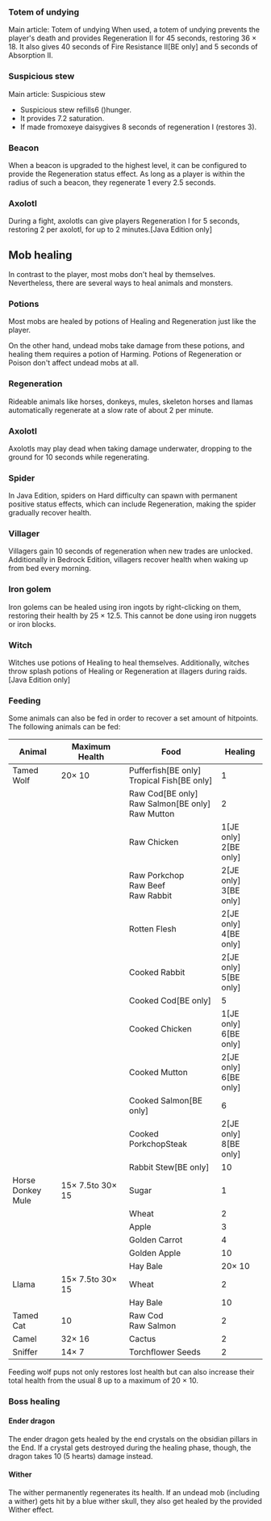 ### Totem of undying
Main article: Totem of undying
When used, a totem of undying prevents the player's death and provides Regeneration II for 45 seconds, restoring 36 × 18. It also gives 40 seconds of Fire Resistance II‌[BE  only] and 5 seconds of Absorption II.

### Suspicious stew
Main article: Suspicious stew
- Suspicious stew refills6 ()hunger.
- It provides 7.2 saturation.
- If made fromoxeye daisygives 8 seconds of regeneration I (restores 3).

### Beacon
When a beacon is upgraded to the highest level, it can be configured to provide the Regeneration status effect. As long as a player is within the radius of such a beacon, they regenerate 1 every 2.5 seconds.

### Axolotl
During a fight, axolotls can give players Regeneration I for 5 seconds, restoring 2 per axolotl, for up to 2 minutes.‌[Java Edition  only]

## Mob healing
In contrast to the player, most mobs don't heal by themselves. Nevertheless, there are several ways to heal animals and monsters.

### Potions
Most mobs are healed by potions of Healing and Regeneration just like the player.

On the other hand, undead mobs take damage from these potions, and healing them requires a potion of Harming. Potions of Regeneration or Poison don't affect undead mobs at all.

### Regeneration
Rideable animals like horses, donkeys, mules, skeleton horses and llamas automatically regenerate at a slow rate of about 2 per minute.

### Axolotl
Axolotls may play dead when taking damage underwater, dropping to the ground for 10 seconds while regenerating.

### Spider
In Java Edition, spiders on Hard difficulty can spawn with permanent positive status effects, which can include Regeneration, making the spider gradually recover health.

### Villager
Villagers gain 10 seconds of regeneration when new trades are unlocked. 
Additionally in Bedrock Edition, villagers recover health when waking up from bed every morning.

### Iron golem
Iron golems can be healed using iron ingots by right-clicking on them, restoring their health by 25 × 12.5. This cannot be done using iron nuggets or iron blocks.

### Witch
Witches use potions of Healing to heal themselves. 
Additionally, witches throw splash potions of Healing or Regeneration at illagers during raids.‌[Java Edition  only]

### Feeding
Some animals can also be fed in order to recover a set amount of hitpoints. The following animals can be fed:

| Animal                    | Maximum Health   | Food                                                        | Healing                       |
|---------------------------|------------------|-------------------------------------------------------------|-------------------------------|
| Tamed Wolf                | 20× 10           | Pufferfish‌[BE  only]<br/>Tropical Fish‌[BE  only]          | 1                             |
|                           |                  | Raw Cod‌[BE  only]<br/>Raw Salmon‌[BE  only]<br/>Raw Mutton | 2                             |
|                           |                  | Raw Chicken                                                 | 1‌[JE  only]<br/>2‌[BE  only] |
|                           |                  | Raw Porkchop<br/>Raw Beef<br/>Raw Rabbit                    | 2‌[JE  only]<br/>3‌[BE  only] |
|                           |                  | Rotten Flesh                                                | 2‌[JE  only]<br/>4‌[BE  only] |
|                           |                  | Cooked Rabbit                                               | 2‌[JE  only]<br/>5‌[BE  only] |
|                           |                  | Cooked Cod‌[BE  only]                                       | 5                             |
|                           |                  | Cooked Chicken                                              | 1‌[JE  only]<br/>6‌[BE  only] |
|                           |                  | Cooked Mutton                                               | 2‌[JE  only]<br/>6‌[BE  only] |
|                           |                  | Cooked Salmon‌[BE  only]                                    | 6                             |
|                           |                  | Cooked PorkchopSteak                                        | 2‌[JE  only]<br/>8‌[BE  only] |
|                           |                  | Rabbit Stew‌[BE  only]                                      | 10                            |
| Horse<br/>Donkey<br/>Mule | 15× 7.5to 30× 15 | Sugar                                                       | 1                             |
|                           |                  | Wheat                                                       | 2                             |
|                           |                  | Apple                                                       | 3                             |
|                           |                  | Golden Carrot                                               | 4                             |
|                           |                  | Golden Apple                                                | 10                            |
|                           |                  | Hay Bale                                                    | 20× 10                        |
| Llama                     | 15× 7.5to 30× 15 | Wheat                                                       | 2                             |
|                           |                  | Hay Bale                                                    | 10                            |
| Tamed Cat                 | 10               | Raw Cod<br/>Raw Salmon<br/>                                 | 2                             |
| Camel                     | 32× 16           | Cactus                                                      | 2                             |
| Sniffer                   | 14× 7            | Torchflower Seeds                                           | 2                             |

Feeding wolf pups not only restores lost health but can also increase their total health from the usual 8 up to a maximum of 20 × 10.

### Boss healing
#### Ender dragon
The ender dragon gets healed by the end crystals on the obsidian pillars in the End. If a crystal gets destroyed during the healing phase, though, the dragon takes 10             (5 hearts) damage instead.

#### Wither
The wither permanently regenerates its health. If an undead mob (including a wither) gets hit by a blue wither skull, they also get healed by the provided Wither effect.


